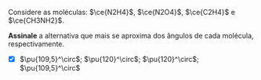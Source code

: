 Considere as moléculas: $\ce{N2H4}$, $\ce{N2O4}$, $\ce{C2H4}$ e $\ce{CH3NH2}$.

**Assinale** a alternativa que mais se aproxima dos ângulos de cada molécula, respectivamente.

- [x] $\pu{109,5}^\circ$; $\pu{120}^\circ$; $\pu{120}^\circ$; $\pu{109,5}^\circ$
